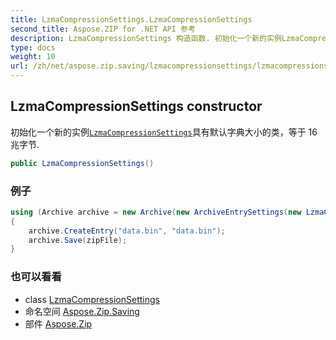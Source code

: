 ```yaml
---
title: LzmaCompressionSettings.LzmaCompressionSettings
second_title: Aspose.ZIP for .NET API 参考
description: LzmaCompressionSettings 构造函数. 初始化一个新的实例LzmaCompressionSettings具有默认字典大小的类等于 16 兆字节.
type: docs
weight: 10
url: /zh/net/aspose.zip.saving/lzmacompressionsettings/lzmacompressionsettings/
---
```

## LzmaCompressionSettings constructor

初始化一个新的实例[`LzmaCompressionSettings`](../)具有默认字典大小的类，等于 16 兆字节.

```csharp
public LzmaCompressionSettings()
```

### 例子

```csharp
using (Archive archive = new Archive(new ArchiveEntrySettings(new LzmaCompressionSettings())))
{
    archive.CreateEntry("data.bin", "data.bin");
    archive.Save(zipFile);
}
```

### 也可以看看

* class [LzmaCompressionSettings](../)
* 命名空间 [Aspose.Zip.Saving](../../lzmacompressionsettings/)
* 部件 [Aspose.Zip](../../../)



